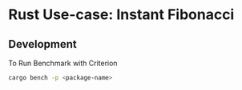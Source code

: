 # Rust Use-case: Instant Fibonacci

## Development

To Run Benchmark with Criterion

```sh
cargo bench -p <package-name>
```

